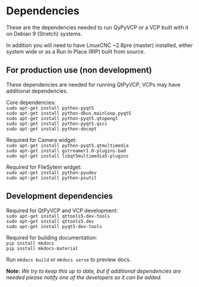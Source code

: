 # Dependencies

These are the dependencies needed to run QyPyVCP or a VCP built with
it on Debian 9 (Stretch) systems.

In addition you will need to have LinuxCNC ~2.8pre (master) installed, either
system wide or as a Run In Place (RIP) built from source.  

## For production use (non development)

These dependencies are needed for running QtPyVCP, VCPs may have
additional dependencies.

Core dependencies:  
`sudo apt-get install python-pyqt5`  
`sudo apt-get install python-dbus.mainloop.pyqt5`  
`sudo apt-get install python-pyqt5.qtopengl`  
`sudo apt-get install python-pyqt5.qsci`  
`sudo apt-get install python-docopt`  

Required for Camera widget:  
`sudo apt-get install python-pyqt5.qtmultimedia`  
`sudo apt-get install gstreamer1.0-plugins-bad`  
`sudo apt-get install libqt5multimedia5-plugins`  

Required for FileSytem widget:  
`sudo apt-get install python-pyudev`  
`sudo apt-get install python-psutil`  


## Development dependencies

Required for QtPyVCP and VCP development:  
`sudo apt-get install qttools5-dev-tools`  
`sudo apt-get install qttools5.dev`  
`sudo apt-get install pyqt5-dev-tools`  

Required for building documentation:  
`pip install mkdocs`  
`pip install mkdocs-material`  

Run `mkdocs build` or `mkdocs serve` to preview docs.  

**Note:** _We try to keep this up to date, but if additional
dependencies are needed please notify one of the developers
so it can be added._
